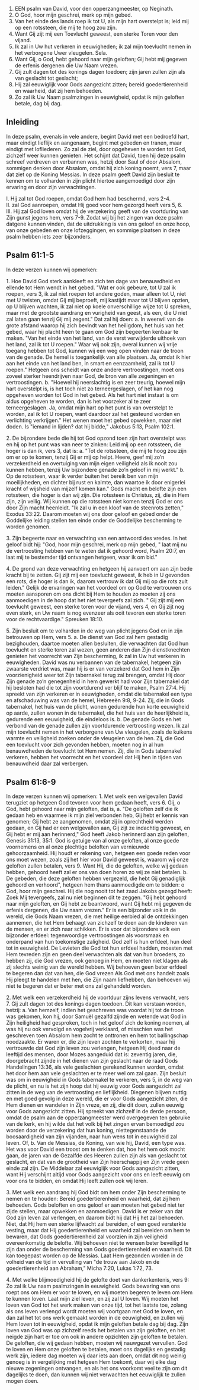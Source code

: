 1. EEN psalm van David, voor den opperzangmeester, op Neginath.
2. O God, hoor mijn geschrei, merk op mijn gebed.
3. Van het einde des lands roep ik tot U, als mijn hart overstelpt is; leid mij op een rotssteen, die mij te hoog zou zijn.
4. Want Gij zijt mij een Toevlucht geweest, een sterke Toren voor den vijand.
5. Ik zal in Uw hut verkeren in eeuwigheden; ik zal mijn toevlucht nemen in het verborgene Uwer vleugelen. Sela.
6. Want Gij, o God, hebt gehoord naar mijn geloften; Gij hebt mij gegeven de erfenis dergenen die Uw Naam vrezen.
7. Gij zult dagen tot des konings dagen toedoen; zijn jaren zullen zijn als van geslacht tot geslacht;
8. Hij zal eeuwiglijk voor Gods aangezicht zitten; bereid goedertierenheid en waarheid, dat zij hem behoeden.
9. Zo zal ik Uw Naam psalmzingen in eeuwigheid, opdat ik mijn geloften betale, dag bij dag.

## Inleiding

In deze psalm, evenals in vele andere, begint David met een bedroefd hart, maar eindigt lieflijk en aangenaam, begint met gebeden en tranen, maar eindigt met lofliederen. Zo zal de ziel, door opgeheven te worden tot God, zichzelf weer kunnen genieten. Het schijnt dat David, toen hij deze psalm schreef verdreven en verbannen was, hetzij door Saul of door Absalom, sommigen denken door Absalom, omdat hij zich koning noemt, vers 7, maar dat ziet op de Koning Messias. In deze psalm geeft David zijn besluit te kennen om te volharden in zijn plicht hiertoe aangemoedigd door zijn ervaring en door zijn verwachtingen.

I. Hij zal tot God roepen, omdat God hem had beschermd, vers 2-4.  
II. zal God aanroepen, omdat Hij goed voor hem gezorgd heeft vers 5, 6.  
III. Hij zal God loven omdat hij de verzekering geeft van de voortduring van Zijn gunst jegens hem, vers 7-9. Zodat wij bij het zingen van deze psalm datgene kunnen vinden, dat de uitdrukking is van ons geloof en onze hoop, van onze gebeden en onze lofzeggingen, en sommige plaatsen in deze psalm hebben iets zeer bijzonders.  

## Psalm 61:1-5 
In deze verzen kunnen wij opmerken:

1\. Hoe David God sterk aankleeft en zich ten dage van benauwdheid en ellende tot Hem wendt in het gebed. "Wat er ook gebeure, tot U zal ik roepen, vers 3, ik zal niet roepen tot andere goden, maar alleen tot U, niet met U twisten, omdat Gij mij beproeft, mij kastijdt maar tot U blijven opzien, op U blijven wachten, ik zal niet op koele onverschillige wijze tot U spreken, maar met de grootste aandrang en vurigheid van geest, als een, die U niet zal laten gaan tenzij Gij mij zegent." Dat zal hij doen: 
a. In weerwil van de grote afstand waarop hij zich bevindt van het heiligdom, het huis van het gebed, waar hij placht heen te gaan om God zijn begeerten kenbaar te maken. "Van het einde van het land, van de verst verwijderde uithoek van het land, zal ik tot U roepen." Waar wij ook zijn, overal kunnen wij vrije toegang hebben tot God, kunnen wij een weg open vinden naar de troon van de genade. De hemel is toegankelijk van alle plaatsen. Ja, omdat ik hier aan het einde van het land ben, in smart en eenzaamheid, zal ik tot U roepen." Hetgeen ons scheidt van onze andere vertroostingen, moet ons zoveel sterker heendrijven naar God, de bron van alle zegeningen en vertroostingen.
b. "Hoewel hij neerslachtig is en zeer treurig, hoewel mijn hart overstelpt is, is het toch niet zo terneergeslagen, of het kan nog opgeheven worden tot God in het gebed. Als het hart niet instaat is om aldus opgeheven te worden, dan is het voorzeker al te zeer terneergeslagen. Ja, omdat mijn hart op het punt is van overstelpt te worden, zal ik tot U roepen, want daardoor zal het gesteund worden en verlichting verkrijgen." Het wenen moet het gebed opwekken, maar niet doden. Is "iemand in lijden? dat hij bidde," Jakobus 5:13, Psalm 102:1.

2\. De bijzondere bede die hij tot God opzond toen zijn hart overstelpt was en hij op het punt was van neer te zinken: Leid mij op een rotssteen, die hoger is dan ik, vers 3, dat is: 
a. "Tot de rotssteen, die mij te hoog zou zijn om er op te komen, tenzij Gij er mij op helpt. Heere, geef mij zo’n verzekerdheid en overtuiging van mijn eigen veiligheid als ik nooit zou kunnen hebben, tenzij Uw bijzondere genade zo’n geloof in mij werkt." 
b. Op de rotssteen, waar ik verder buiten het bereik ben van mijn moeilijkheden, en dichter bij rust en kalmte, dan waartoe ik door enigerlei kracht of wijsheid van mijzelf komen kan." Gods macht en belofte zijn een rotssteen, die hoger is dan wij zijn. Die rotssteen is Christus, zij, die in Hem zijn, zijn veilig. Wij kunnen op die rotssteen niet komen tenzij God er ons door Zijn macht heenleidt. "Ik zal u in een kloof van de steenrots zetten," Exodus 33:22. Daarom moeten wij ons door geloof en gebed onder de Goddelijke leiding stellen ten einde onder de Goddelijke bescherming te worden genomen.

3\. Zijn begeerte naar en verwachting van een antwoord des vredes. In het geloof bidt hij: "God, hoor mijn geschrei, merk op mijn gebed, " laat mij nu de vertroosting hebben van te weten dat ik gehoord word, Psalm 20:7, en laat mij te bestemder tijd ontvangen hetgeen, waar ik om bid." 

4\. De grond van deze verwachting en hetgeen hij aanvoert om aan zijn bede kracht bij te zetten. Gij zijt mij een toevlucht geweest, ik heb in U gevonden een rots, die hoger is dan ik, daarom vertrouw ik dat Gij mij op die rots zult leiden." Gelijk de ervaringen van het voordeel om op God te vertrouwen ons moeten aansporen om ons dicht bij Hem te houden zo moeten zij ons aanmoedigen in de hoop dat het niet tevergeefs zal zich. " Gij zijt mij een toevlucht geweest, een sterke toren voor de vijand, vers 4, en Gij zijt nog even sterk, en Uw naam is nog evenzeer als ooit tevoren een sterke toren voor de rechtvaardige." Spreuken 18:10.

5\. Zijn besluit om te volharden in de weg van plicht jegens God en in zijn betrouwen op Hem, vers 5.
a. De dienst van God zal hem gestadig bezighouden, daartoe moeten allen besluiten, die verwachten dat God hun toevlucht en sterke toren zal wezen, geen anderen dan Zijn dienstknechten genieten het voorrecht van Zijn bescherming, ik zal in Uw hut verkeren in eeuwigheden. David was nu verbannen van de tabernakel, hetgeen zijn zwaarste verdriet was, maar hij is er van verzekerd dat God hem in Zijn voorzienigheid weer tot Zijn tabernakel terug zal brengen, omdat Hij door Zijn genade zo’n genegenheid in hem gewerkt had voor Zijn tabernakel dat hij besloten had die tot zijn voortdurend ver blijf te maken, Psalm 27:4. Hij spreekt van zijn verkeren er in eeuwigheden, omdat die tabernakel een type en afschaduwing was van de hemel, Hebreeën 9:8, 9-24. Zij, die in Gods tabernakel, het huis van de plicht, wonen gedurende hun korte eeuwigheid op aarde, zullen wonen in de tabernakel, die het huis van de heerlijkheid is, gedurende een eeuwigheid, die eindeloos is.
b. De genade Gods en het verbond van de genade zullen zijn voortdurende vertroosting wezen. Ik zal mijn toevlucht nemen in het verborgene van Uw vleugelen, zoals de kuikens warmte en veiligheid zoeken onder de vleugelen van de hen. Zij, die God een toevlucht voor zich gevonden hebben, moeten nog in al hun benauwdheden de toevlucht tot Hem nemen. Zij, die in Gods tabernakel verkeren, hebben het voorrecht en het voordeel dat Hij hen in tijden van benauwdheid daar zal verbergen.

## Psalm 61:6-9 
In deze verzen kunnen wij opmerken:
1\. Met welk een welgevallen David terugziet op hetgeen God tevoren voor hem gedaan heeft, vers 6. Gij, o God, hebt gehoord naar mijn geloften, dat is, 
a. "De geloften zelf die ik gedaan heb en waarmee ik mijn ziel verbonden heb, Gij hebt er kennis van genomen; Gij hebt ze aangenomen, omdat zij in oprechtheid werden gedaan, en Gij had er een welgevallen aan, Gij zijt ze indachtig geweest, en Gij hebt er mij aan herinnerd," God heeft Jakob herinnerd aan zijn geloften, Genesis 31:13, 35:1. God is getuige van al onze geloften, al onze goede voornemens en al onze plechtige beloften van vernieuwde gehoorzaamheid. Hij houdt er rekening van, hetgeen een goede reden voor ons moet wezen, zoals zij het hier voor David geweest is, waarom wij onze geloften zullen betalen, vers 9. Want Hij, die de geloften, welke wij gedaan hebben, gehoord heeft zal er ons van doen horen zo wij ze niet betalen.
b. De gebeden, die deze geloften hebben vergezeld, die hebt Gij genadiglijk gehoord en verhoord", hetgeen hem thans aanmoedigde om te bidden: o God, hoor mijn geschrei. Hij die nog nooit tot het zaad Jakobs gezegd heeft: Zoek Mij tevergeefs, zal nu niet beginnen dit te zeggen. "Gij hebt gehoord naar mijn geloften, en Gij hebt ze beantwoord, want Gij hebt mij gegeven de erfenis dergenen, die Uw naam vrezen." 
Er is een bijzonder volk in de wereld, die Gods Naam vrezen, die met heilige eerbied al de ontdekkingen aannemen, die het Hem behaagt van zichzelf te doen aan de kinderen van de mensen, en er zich naar schikken. Er is voor dat bijzondere volk een bijzonder erfdeel: tegenwoordige vertroostingen als voorsmaak en onderpand van hun toekomstige zaligheid. God zelf is hun erfdeel, hun deel tot in eeuwigheid. De Levieten die God tot hun erfdeel hadden, moesten met Hem tevreden zijn en geen deel verwachten als dat van hun broeders, zo hebben zij, die God vrezen, ook genoeg in Hem, en moeten niet klagen als zij slechts weinig van de wereld hebben. Wij behoeven geen beter erfdeel te begeren dan dat van hen, die God vrezen Als God met ons handelt zoals Hij pleegt te handelen met hen, die Zijn naam liefhebben, dan behoeven wij niet te begeren dat er beter met ons zal gehandeld worden.

2\. Met welk een verzekerdheid hij de voortduur zijns levens verwacht, vers 7. Gij zult dagen tot des konings dagen toedoen. Dit kan verstaan worden, hetzij: 
a. Van hemzelf, indien het geschreven was voordat hij tot de troon was gekomen, kon hij, door Samuël gezalfd zijnde en wetende wat God in Zijn heiligheid had gesproken, toch in het geloof zich de koning noemen, al was hij nu ook vervolgd en vogelvrij verklaard, of misschien was het geschreven toen Absalom hem zocht te onttronen en hem tot ballingschap noodzaakte. Er waren er, die zijn leven zochten te verkorten, maar hij vertrouwde dat God zijn leven zou verlengen, hetgeen Hij deed naar de leeftijd des mensen, door Mozes aangeduid dat is: zeventig jaren, die, doorgebracht zijnde in het dienen van zijn geslacht naar de raad Gods Handelingen 13:36, als vele geslachten gerekend kunnen worden, omdat het door hem aan vele geslachten er te meer wel om zal gaan. Zijn besluit was om in eeuwigheid in Gods tabernakel te verkeren, vers 5, in de weg van de plicht, en nu is het zijn hoop dat hij eeuwig voor Gods aangezicht zal zitten in de weg van de vertroosting en lieflijkheid. Diegenen blijven nuttig en met goed gevolg in deze wereld, die er voor Gods aangezicht ziten, die Hem dienen en wandelen in Zijn vreze, en zij, die dit doen, zullen eeuwig voor Gods aangezicht zitten. Hij spreekt van zichzelf in de derde persoon, omdat de psalm aan de opperzangmeester werd overgegeven ten gebruike van de kerk, en hij wilde dat het volk bij het zingen ervan bemoedigd zou worden door de verzekering dat hun koning, niettegenstaande de boosaardigheid van zijn vijanden, naar hun wens tot in eeuwigheid zal leven. Of, 
b. Van de Messias, de Koning, van wie hij, David, een type was. Het was voor David een troost om te denken dat, hoe het hem ook mocht gaan, de jaren van de Gezalfde des Heeren zullen zijn als van geslacht tot geslacht, en dat van de grootheid van Zijn heerschappij en Zijn vrede geen einde zal zijn. De Middelaar zal eeuwiglijk voor Gods aangezicht zitten, want Hij verschijnt altijd voor Gods aangezicht voor ons en leeft eeuwig om voor ons te bidden, en omdat Hij leeft zullen ook wij leren.

3\. Met welk een aandrang hij God bidt om hem onder Zijn bescherming te nemen en te houden: Bereid goedertierenheid en waarheid, dat zij hem behoeden. Gods beloften en ons geloof er aan moeten het gebed niet ter zijde stellen, maar opwekken en aanmoedigen. David is er zeker van dat God zijn leven zal verlengen, en daarom bidt hij dat Hij het zal behoeden. Niet, dat Hij hem een sterke lijfwacht zal bereiden, of een goed versterkte vesting, maar dat Hij goedertierenheid en waarheid zal bereiden om hem te bewaren, dat Gods goedertierenheid zal voorzien in zijn veiligheid overeenkomstig de belofte. Wij behoeven niet te wensen beter beveiligd te zijn dan onder de bescherming van Gods goedertierenheid en waarheid. Dit kan toegepast worden op de Messias. Laat Hem gezonden worden in de volheid van de tijd in vervulling van "de trouw aan Jakob en de goedertierenheid aan Abraham," Micha 7:20, Lukas 1:72, 73.

4\. Met welke blijmoedigheid hij de gelofte doet van dankerkentenis, vers 9: Zo zal ik Uw naam psalmzingen in eeuwigheid. Gods bewaring van ons roept ons om Hem er voor te loven, en wij moeten begeren te leven om Hem te kunnen loven. Laat mijn ziel leven, en zij zal U loven. Wij moeten het loven van God tot het werk maken van onze tijd, tot het laatste toe, zolang als ons leven verlengd wordt moeten wij voortgaan met God te loven, en dan zal het tot ons werk gemaakt worden in de eeuwigheid, en zullen wij Hem loven tot in eeuwigheid, opdat ik mijn geloften betale dag bij dag. Zijn loven van God was op zichzelf reeds het betalen van zijn geloften, en het neigde zijn hart er toe om ook in andere opzichten zijn geloften te betalen. De geloften, die wij gedaan hebben, moeten wij nauwgezet vervullen. God te loven en Hem onze geloften te betalen, moet ons dagelijks en gestadig werk zijn, iedere dag moeten wij daar iets aan doen, omdat dit nog weinig genoeg is in vergelijking met hetgeen Hem toekomt, daar wij elke dag nieuwe zegeningen ontvangen, en als het ons voorkomt veel te zijn om dit dagelijks te doen, dan kunnen wij niet verwachten het eeuwiglijk te zullen mogen doen.



